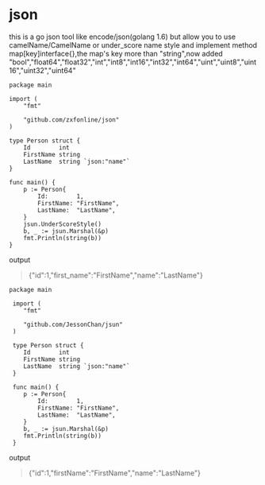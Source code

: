 # json
this is a go json tool like encode/json(golang 1.6) but allow you to use camelName/CamelName or under_score name style
and implement method map[key]interface{},the map's key more than "string",now added "bool","float64","float32","int","int8","int16","int32","int64","uint","uint8","uint16","uint32","uint64"

    package main
    
    import (
    	"fmt"
    
    	"github.com/zxfonline/json"
    )
    
    type Person struct {
    	Id        int
    	FirstName string
    	LastName  string `json:"name"`
    }
    
    func main() {
    	p := Person{
    		Id:        1,
    		FirstName: "FirstName",
    		LastName:  "LastName",
    	}
    	jsun.UnderScoreStyle()
    	b, _ := jsun.Marshal(&p)
    	fmt.Println(string(b))
    }

output

> {"id":1,"first_name":"FirstName","name":"LastName"}


    package main
    
     import (
     	"fmt"
    
     	"github.com/JessonChan/jsun"
     )
    
     type Person struct {
     	Id        int
     	FirstName string
     	LastName  string `json:"name"`
     }
    
     func main() {
     	p := Person{
     		Id:        1,
     		FirstName: "FirstName",
     		LastName:  "LastName",
     	}
     	b, _ := jsun.Marshal(&p)
     	fmt.Println(string(b))
     }

output

> {"id":1,"firstName":"FirstName","name":"LastName"}

